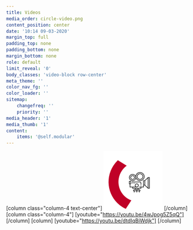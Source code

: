 ```yaml
---
title: Videos
media_order: circle-video.png
content_position: center
date: '10:14 09-03-2020'
margin_top: full
padding_top: none
padding_bottom: none
margin_bottom: none
role: default
limit_reveal: '0'
body_classes: 'video-block row-center'
meta_theme: ''
color_nav_fg: ''
color_loader: ''
sitemap:
    changefreq: ''
    priority: ''
media_header: '1'
media_thumb: '1'
content:
    items: '@self.modular'
---
```


[column class="column-4 text-center"]
![videocamera icon](circle-video.png)
[/column]
[column class="column-4"]
[youtube="https://youtu.be/4wJpog5Z5qQ"]
[/column]
[column]
[youtube="https://youtu.be/dtdIqBiWdjk"]
[/column]

